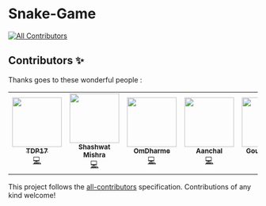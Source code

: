 # Snake-Game
<!-- ALL-CONTRIBUTORS-BADGE:START - Do not remove or modify this section -->
[![All Contributors](https://img.shields.io/badge/all_contributors-5-orange.svg?style=flat-square)](#contributors-)
<!-- ALL-CONTRIBUTORS-BADGE:END -->
## Contributors ✨

Thanks goes to these wonderful people :

<!-- ALL-CONTRIBUTORS-LIST:START - Do not remove or modify this section -->
<!-- prettier-ignore-start -->
<!-- markdownlint-disable -->
<table>
  <tr>
    <td align="center"><a href="https://github.com/TDP17"><img src="https://avatars.githubusercontent.com/u/71214045?v=4?s=100" width="100px;" alt=""/><br /><sub><b>TDP17</b></sub></a><br /><a href="https://github.com/Bauddhik-Geeks/Snake-Game/commits?author=TDP17" title="Code">💻</a></td>
    <td align="center"><a href="http://shashwatmishra.codes/"><img src="https://avatars.githubusercontent.com/u/56419358?v=4?s=100" width="100px;" alt=""/><br /><sub><b>Shashwat Mishra</b></sub></a><br /><a href="https://github.com/Bauddhik-Geeks/Snake-Game/commits?author=ampsteric" title="Code">💻</a></td>
    <td align="center"><a href="https://github.com/OmDharme"><img src="https://avatars.githubusercontent.com/u/85190369?v=4?s=100" width="100px;" alt=""/><br /><sub><b>OmDharme</b></sub></a><br /><a href="https://github.com/Bauddhik-Geeks/Snake-Game/commits?author=OmDharme" title="Code">💻</a></td>
    <td align="center"><a href="https://github.com/aanchal-fatwani"><img src="https://avatars.githubusercontent.com/u/63228776?v=4?s=100" width="100px;" alt=""/><br /><sub><b>Aanchal</b></sub></a><br /><a href="https://github.com/Bauddhik-Geeks/Snake-Game/commits?author=aanchal-fatwani" title="Code">💻</a></td>
    <td align="center"><a href="https://gourav-saini.netlify.app/"><img src="https://avatars.githubusercontent.com/u/46393634?v=4?s=100" width="100px;" alt=""/><br /><sub><b>Gourav Saini</b></sub></a><br /><a href="https://github.com/Bauddhik-Geeks/Snake-Game/commits?author=g7i" title="Code">💻</a></td>
  </tr>
</table>

<!-- markdownlint-restore -->
<!-- prettier-ignore-end -->

<!-- ALL-CONTRIBUTORS-LIST:END -->

This project follows the [all-contributors](https://github.com/all-contributors/all-contributors) specification. Contributions of any kind welcome!
